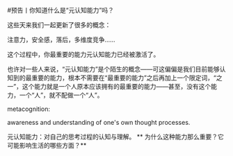 #预告丨你知道什么是“元认知能力”吗？

这些天来我们一起更新了很多的概念：

注意力，安全感，落后，多维度竞争……

这个过程中，你最重要的能力元认知能力已经被激活了。

也许对一些人来说，“元认知能力”是个陌生的概念——可这偏偏是我们目前能够认知到的最重要的能力，根本不需要在“最重要的能力”之后再加上一个限定词，“之一”，这个能力就是一个人原本应该拥有的最重要的能力——甚至，没有这个能力，一个“人”，就不配做一个“人”。

metacognition:

awareness and understanding of one's own thought processes. 

元认知能力：对自己的思考过程的认知与理解。
**
为什么这种能力那么重要？它可能影响生活的哪些方面？**

